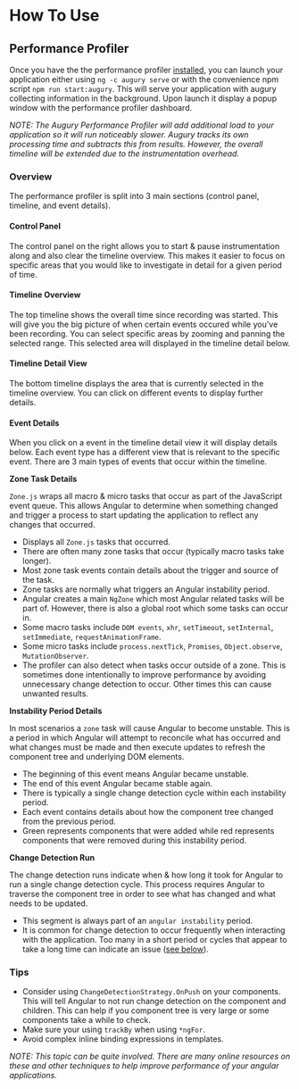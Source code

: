 # How To Use

## Performance Profiler

Once you have the the performance profiler [installed](../README.md#installation), you can launch
your application either using `ng -c augury serve` or with the convenience npm script
`npm run start:augury`. This will serve your application with augury collecting information in the
background. Upon launch it display a popup window with the performance profiler dashboard.

_NOTE: The Augury Performance Profiler will add additional load to your application so it will
run noticeably slower. Augury tracks its own processing time and subtracts this from results. However,
the overall timeline will be extended due to the instrumentation overhead._

### Overview

The performance profiler is split into 3 main sections (control panel, timeline, and event details).

#### Control Panel

The control panel on the right allows you to start & pause instrumentation along and also clear the
timeline overview. This makes it easier to focus on specific areas that you would like to
investigate in detail for a given period of time.

#### Timeline Overview

The top timeline shows the overall time since recording was started. This will give you the big
picture of when certain events occured while you've been recording. You can select specific areas
by zooming and panning the selected range. This selected area will displayed in the timeline detail
below.

#### Timeline Detail View

The bottom timeline displays the area that is currently selected in the timeline overview. You can
click on different events to display further details.

#### Event Details

When you click on a event in the timeline detail view it will display details below. Each event
type has a different view that is relevant to the specific event. There are 3 main types of events
that occur within the timeline.

**Zone Task Details**

`Zone.js` wraps all macro & micro tasks that occur as part of the JavaScript event queue. This
allows Angular to determine when something changed and trigger a process to start updating the
application to reflect any changes that occurred.

- Displays all `Zone.js` tasks that occurred.
- There are often many zone tasks that occur (typically macro tasks take longer).
- Most zone task events contain details about the trigger and source of the task.
- Zone tasks are normally what triggers an Angular instability period.
- Angular creates a main `NgZone` which most Angular related tasks will be part of. However,
  there is also a global root which some tasks can occur in.
- Some macro tasks include `DOM events`, `xhr`, `setTimeout`, `setInternal`, `setImmediate`,
  `requestAnimationFrame`.
- Some micro tasks include `process.nextTick`, `Promises`, `Object.observe`, `MutationObserver`.
- The profiler can also detect when tasks occur outside of a zone. This is sometimes done
  intentionally to improve performance by avoiding unnecessary change detection to occur. Other times this can cause unwanted results.

**Instability Period Details**

In most scenarios a `zone` task will cause Angular to become unstable. This is a period in which
Angular will attempt to reconcile what has occurred and what changes must be made and then execute
updates to refresh the component tree and underlying DOM elements.

- The beginning of this event means Angular became unstable.
- The end of this event Angular became stable again.
- There is typically a single change detection cycle within each instability period.
- Each event contains details about how the component tree changed from the previous period.
- Green represents components that were added while red represents components that were
  removed during this instability period.

**Change Detection Run**

The change detection runs indicate when & how long it took for Angular to run a single change
detection cycle. This process requires Angular to traverse the component tree in order to see what
has changed and what needs to be updated.

- This segment is always part of an `angular instability` period.
- It is common for change detection to occur frequently when interacting with the application. Too
  many in a short period or cycles that appear to take a long time can indicate an issue
  ([see below](#tips)).

### Tips

- Consider using `ChangeDetectionStrategy.OnPush` on your components. This will tell Angular to not
  run change detection on the component and children. This can help if you component tree is very
  large or some components take a while to check.
- Make sure your using `trackBy` when using `*ngFor`.
- Avoid complex inline binding expressions in templates.

_NOTE: This topic can be quite involved. There are many online resources on these and other techniques
to help improve performance of your angular applications._
